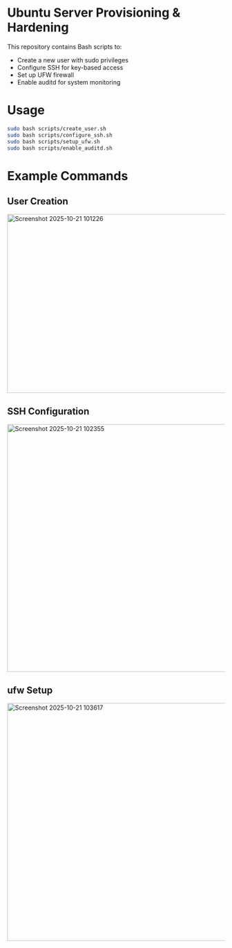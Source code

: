 # Ubuntu Server Provisioning & Hardening

This repository contains Bash scripts to:
- Create a new user with sudo privileges
- Configure SSH for key-based access
- Set up UFW firewall
- Enable auditd for system monitoring

# Usage

```bash
sudo bash scripts/create_user.sh
sudo bash scripts/configure_ssh.sh
sudo bash scripts/setup_ufw.sh
sudo bash scripts/enable_auditd.sh

```
# Example Commands
## User Creation

<img width="684" height="413" alt="Screenshot 2025-10-21 101226" src="https://github.com/user-attachments/assets/2505c5e6-bd70-4c7a-a5d8-eb3a8ff330c1" />

## SSH Configuration

<img width="913" height="572" alt="Screenshot 2025-10-21 102355" src="https://github.com/user-attachments/assets/8745dbe6-33c6-48ae-a785-f4c569b3bead" />

## ufw Setup

<img width="926" height="549" alt="Screenshot 2025-10-21 103617" src="https://github.com/user-attachments/assets/91e28a19-d19d-4279-89f0-5782487a715c" />

